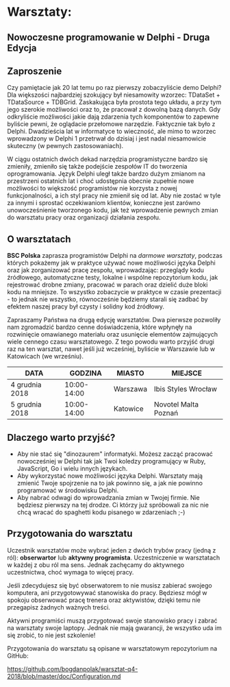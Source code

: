 # Warsztaty: 

## Nowoczesne programowanie w Delphi - Druga Edycja

## Zaproszenie

Czy pamiętacie jak 20 lat temu po raz pierwszy zobaczyliście demo Delphi? Dla większości najbardziej szokujący był niesamowity wzorzec: TDataSet + TDataSource + TDBGrid. Zaskakująca była prostota tego układu, a przy tym jego szerokie możliwości oraz to, że pracował z dowolną bazą danych. Gdy odkryliście możliwości jakie dają zdarzenia tych komponentów to zapewne byliście pewni, że oglądacie przełomowe narzędzie. Faktycznie tak było z Delphi. Dwadzieścia lat w informatyce to wieczność, ale mimo to wzorzec wprowadzony w Delphi 1 przetrwał do dzisiaj i jest nadal niesamowicie skuteczny (w pewnych zastosowaniach). 

W ciągu ostatnich dwóch dekad narzędzia programistyczne bardzo się zmieniły, zmieniło się także podejście zespołów IT do tworzenia oprogramowania. Język Delphi uległ także bardzo dużym zmianom na przestrzeni ostatnich lat i choć udostępnia obecnie zupełnie nowe możliwości to większość programistów nie korzysta z nowej funkcjonalności, a ich styl pracy nie zmienił się od lat. Aby nie zostać w tyle za innymi i sprostać oczekiwaniom klientów, konieczne jest zarówno unowocześnienie tworzonego kodu, jak też wprowadzenie pewnych zmian do warsztatu pracy oraz organizacji działania zespołu. 

## O warsztatach

**BSC Polska** zaprasza programistów Delphi na *darmowe warsztaty*, podczas których pokażemy jak w praktyce używać nowe możliwości języka Delphi oraz jak zorganizować pracę zespołu, wprowadzając: przeglądy kodu źródłowego, automatyczne testy, lokalne i wspólne repozytorium kodu, jak rejestrować drobne zmiany, pracować w parach oraz dzielić duże bloki kodu na mniejsze. To wszystko zobaczycie w praktyce w czasie prezentacji - to jednak nie wszystko, równocześnie będziemy starali się zadbać by efektem naszej pracy był czysty i solidny kod źródłowy.

Zapraszamy Państwa na drugą edycję warsztatów. Dwa pierwsze pozwoliły nam zgromadzić bardzo cenne doświadczenia, które wpłynęły na rozwinięcie omawianego materiału oraz usunięcie elementów zajmujących wiele cennego czasu warsztatowego. Z tego powodu warto przyjść drugi raz na ten warsztat, nawet jeśli już wcześniej, byliście w Warszawie lub w Katowicach (we wrześniu).


| DATA | GODZINA | MIASTO | MIEJSCE |
|-|-|-|-|
| 4 grudnia 2018 | 10:00-14:00 | Warszawa | Ibis Styles Wrocław |
| 5 grudnia 2018 | 10:00-14:00 | Katowice | Novotel Malta Poznań |

## Dlaczego warto przyjść?

* Aby nie stać się "dinozaurem" informatyki. Możesz zacząć pracować nowocześniej w Delphi tak jak Twoi koledzy programujący w Ruby, JavaScript, Go i wielu innych językach.
* Aby wykorzystać nowe możliwości języka Delphi. Warsztaty mają zmienić Twoje spojrzenie na to jak powinno się, a jak nie powinno programować w środowisku Delphi. 
* Aby nabrać odwagi do wprowadzania zmian w Twojej firmie. Nie będziesz pierwszy na tej drodze. Ci którzy już spróbowali za nic nie chcą wracać do spaghetti kodu pisanego w zdarzeniach ;-)

## Przygotowania do warsztatu

Uczestnik warsztatów może wybrać jeden z dwóch trybów pracy (jedną z ról):
**obserwartor** lub **aktywny programista**. Uczestniczenie w warsztatach w każdej z obu ról ma sens. Jednak zachęcamy do aktywnego uczestnictwa, choć wymaga to więcej pracy. 

Jeśli zdecydujesz się być obserwatorem to nie musisz zabierać swojego komputera, ani przygotowywać stanowiska do pracy. Będziesz mógł w spokoju obserwować pracę trenera oraz aktywistów, dzięki temu nie przegapisz żadnych ważnych treści.

Aktywni programiści muszą przygotować swoje stanowisko pracy i zabrać na warsztaty swoje laptopy. Jednak nie mają gwarancji, że wszystko uda im się zrobić, to nie jest szkolenie!

Przygotowania do warsztatu są opisane w warsztatowym repozytorium na GitHub:

https://github.com/bogdanpolak/warsztat-q4-2018/blob/master/doc/Configuration.md